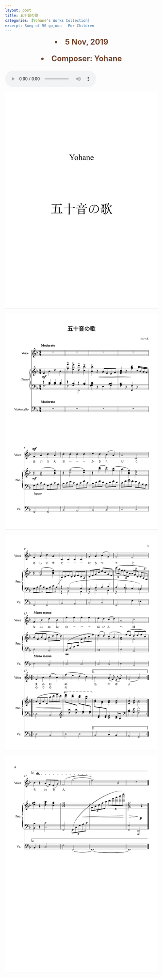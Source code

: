 ```yaml
---
layout: post
title: 五十音の歌
categories: [Yohane's Works Collection]
excerpt: Song of 50 gojūon - For Children
---
```

<li style="text-align: center;font-size: 25px;color: #724832;font-weight: bold">5 Nov, 2019</li>
<li style="text-align: center;font-size: 25px;color: #724832;font-weight: bold;padding: 25px">Composer: Yohane</li>

<audio controls="controls">
  <source src="/assets/50onzu/50onzu.ogg" type="audio/ogg">
  <source src="/assets/50onzu/50onzu.mp3" type="audio/mpeg">
Your browser does not support the audio tag.
</audio>

![photo](/assets/50onzu/1.png)

![photo](/assets/50onzu/2.png)

![photo](/assets/50onzu/3.png)

![photo](/assets/50onzu/4.png)